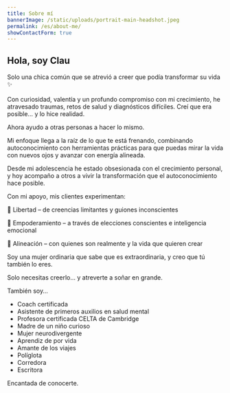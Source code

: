 ```yaml
---
title: Sobre mí
bannerImage: /static/uploads/portrait-main-headshot.jpeg
permalink: /es/about-me/
showContactForm: true
---
```

## Hola, soy Clau

Solo una chica común que se atrevió a creer que podía transformar su vida ✨\
\
Con curiosidad, valentía y un profundo compromiso con mi crecimiento, he atravesado traumas, retos de salud y diagnósticos difíciles. Creí que era posible… y lo hice realidad.

Ahora ayudo a otras personas a hacer lo mismo.

Mi enfoque llega a la raíz de lo que te está frenando, combinando autoconocimiento con herramientas prácticas para que puedas mirar la vida con nuevos ojos y avanzar con energía alineada.

Desde mi adolescencia he estado obsesionada con el crecimiento personal, y hoy acompaño a otros a vivir la transformación que el autoconocimiento hace posible.

Con mi apoyo, mis clientes experimentan:

🧠 Libertad – de creencias limitantes y guiones inconscientes

💪 Empoderamiento – a través de elecciones conscientes e inteligencia emocional

🌿 Alineación – con quienes son realmente y la vida que quieren crear

Soy una mujer ordinaria que sabe que es extraordinaria, y creo que tú también lo eres.

Solo necesitas creerlo… y atreverte a soñar en grande.

También soy…

* Coach certificada
* Asistente de primeros auxilios en salud mental
* Profesora certificada CELTA de Cambridge
* Madre de un niño curioso
* Mujer neurodivergente
* Aprendiz de por vida
* Amante de los viajes
* Políglota
* Corredora
* Escritora

Encantada de conocerte.
